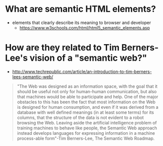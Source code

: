 # What are semantic HTML elements?
- elements that clearly describe its meaning to browser and developer
  - https://www.w3schools.com/html/html5_semantic_elements.asp




# How are they related to Tim Berners-Lee's vision of a "semantic web?"
- http://www.techrepublic.com/article/an-introduction-to-tim-berners-lees-semantic-web/

> "The Web was designed as an information space, with the goal that it should be useful not only for human-human communication, but also that machines would be able to participate and help. One of the major obstacles to this has been the fact that most information on the Web is designed for human consumption, and even if it was derived from a database with well defined meanings (in at least some terms) for its columns, that the structure of the data is not evident to a robot browsing the Web. Leaving aside the artificial intelligence problem of training machines to behave like people, the Semantic Web approach instead develops languages for expressing information in a machine process-able form"-Tim Berners-Lee, The Semantic Web Roadmap.


